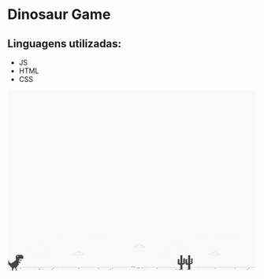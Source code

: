# Dinosaur Game 

## Linguagens utilizadas:
- JS
- HTML
- CSS

![screenshot](example.png?raw=true "screenshot")

